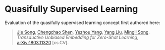 # Quasifully Supervised Learning

Evaluation of the quasifully supervised learning concept first authored here:
> [Jie Song](https://arxiv.org/search/cs?searchtype=author&query=Song%2C+J), [Chengchao Shen](https://arxiv.org/search/cs?searchtype=author&query=Shen%2C+C), [Yezhou Yang](https://arxiv.org/search/cs?searchtype=author&query=Yang%2C+Y), [Yang Liu](https://arxiv.org/search/cs?searchtype=author&query=Liu%2C+Y), [Mingli Song](https://arxiv.org/search/cs?searchtype=author&query=Song%2C+M),  
_Transductive Unbiased Embedding for Zero-Shot Learning_,  
[arXiv:1803.11320](https://arxiv.org/abs/1803.11320) [cs.CV].
